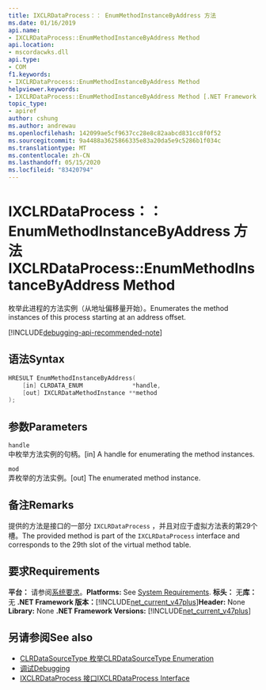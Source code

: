 ```yaml
---
title: IXCLRDataProcess：： EnumMethodInstanceByAddress 方法
ms.date: 01/16/2019
api.name:
- IXCLRDataProcess::EnumMethodInstanceByAddress Method
api.location:
- mscordacwks.dll
api.type:
- COM
f1.keywords:
- IXCLRDataProcess::EnumMethodInstanceByAddress Method
helpviewer.keywords:
- IXCLRDataProcess::EnumMethodInstanceByAddress Method [.NET Framework debugging]
topic_type:
- apiref
author: cshung
ms.author: andrewau
ms.openlocfilehash: 142099ae5cf9637cc28e8c82aabcd831cc8f0f52
ms.sourcegitcommit: 9a4488a3625866335e83a20da5e9c5286b1f034c
ms.translationtype: MT
ms.contentlocale: zh-CN
ms.lasthandoff: 05/15/2020
ms.locfileid: "83420794"
---
```

# <a name="ixclrdataprocessenummethodinstancebyaddress-method"></a><span data-ttu-id="7d662-102">IXCLRDataProcess：： EnumMethodInstanceByAddress 方法</span><span class="sxs-lookup"><span data-stu-id="7d662-102">IXCLRDataProcess::EnumMethodInstanceByAddress Method</span></span>

<span data-ttu-id="7d662-103">枚举此进程的方法实例（从地址偏移量开始）。</span><span class="sxs-lookup"><span data-stu-id="7d662-103">Enumerates the method instances of this process starting at an address offset.</span></span>

[!INCLUDE[debugging-api-recommended-note](../../../../includes/debugging-api-recommended-note.md)]

## <a name="syntax"></a><span data-ttu-id="7d662-104">语法</span><span class="sxs-lookup"><span data-stu-id="7d662-104">Syntax</span></span>

```cpp
HRESULT EnumMethodInstanceByAddress(
    [in] CLRDATA_ENUM              *handle,
    [out] IXCLRDataMethodInstance **method
);
```

## <a name="parameters"></a><span data-ttu-id="7d662-105">参数</span><span class="sxs-lookup"><span data-stu-id="7d662-105">Parameters</span></span>

`handle`\
<span data-ttu-id="7d662-106">中枚举方法实例的句柄。</span><span class="sxs-lookup"><span data-stu-id="7d662-106">[in] A handle for enumerating the method instances.</span></span>

`mod`\
<span data-ttu-id="7d662-107">弄枚举的方法实例。</span><span class="sxs-lookup"><span data-stu-id="7d662-107">[out] The enumerated method instance.</span></span>

## <a name="remarks"></a><span data-ttu-id="7d662-108">备注</span><span class="sxs-lookup"><span data-stu-id="7d662-108">Remarks</span></span>

<span data-ttu-id="7d662-109">提供的方法是接口的一部分 `IXCLRDataProcess` ，并且对应于虚拟方法表的第29个槽。</span><span class="sxs-lookup"><span data-stu-id="7d662-109">The provided method is part of the `IXCLRDataProcess` interface and corresponds to the 29th slot of the virtual method table.</span></span>

## <a name="requirements"></a><span data-ttu-id="7d662-110">要求</span><span class="sxs-lookup"><span data-stu-id="7d662-110">Requirements</span></span>

<span data-ttu-id="7d662-111">**平台：** 请参阅[系统要求](../../get-started/system-requirements.md)。</span><span class="sxs-lookup"><span data-stu-id="7d662-111">**Platforms:** See [System Requirements](../../get-started/system-requirements.md).</span></span>
<span data-ttu-id="7d662-112">**标头：** 无**库：** 无 **.NET Framework 版本：**[!INCLUDE[net_current_v47plus](../../../../includes/net-current-v47plus.md)]</span><span class="sxs-lookup"><span data-stu-id="7d662-112">**Header:** None **Library:** None **.NET Framework Versions:** [!INCLUDE[net_current_v47plus](../../../../includes/net-current-v47plus.md)]</span></span>

## <a name="see-also"></a><span data-ttu-id="7d662-113">另请参阅</span><span class="sxs-lookup"><span data-stu-id="7d662-113">See also</span></span>

- [<span data-ttu-id="7d662-114">CLRDataSourceType 枚举</span><span class="sxs-lookup"><span data-stu-id="7d662-114">CLRDataSourceType Enumeration</span></span>](clrdatasourcetype-enumeration.md)
- [<span data-ttu-id="7d662-115">调试</span><span class="sxs-lookup"><span data-stu-id="7d662-115">Debugging</span></span>](index.md)
- [<span data-ttu-id="7d662-116">IXCLRDataProcess 接口</span><span class="sxs-lookup"><span data-stu-id="7d662-116">IXCLRDataProcess Interface</span></span>](ixclrdataprocess-interface.md)
